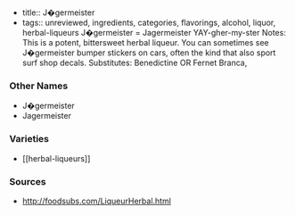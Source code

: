 - title:: J�germeister
- tags:: unreviewed, ingredients, categories, flavorings, alcohol, liquor, herbal-liqueurs
J�germeister = Jagermeister YAY-gher-my-ster Notes: This is a potent, bittersweet herbal liqueur. You can sometimes see J�germeister bumper stickers on cars, often the kind that also sport surf shop decals. Substitutes: Benedictine OR Fernet Branca,

### Other Names

* J�germeister
* Jagermeister

### Varieties

* [[herbal-liqueurs]]

### Sources
* http://foodsubs.com/LiqueurHerbal.html
